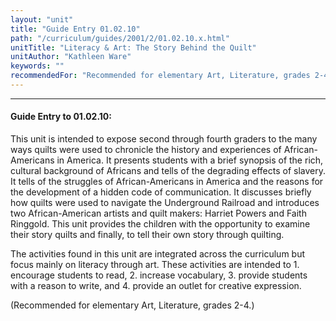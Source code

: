 ```yaml
---
layout: "unit"
title: "Guide Entry 01.02.10"
path: "/curriculum/guides/2001/2/01.02.10.x.html"
unitTitle: "Literacy & Art: The Story Behind the Quilt"
unitAuthor: "Kathleen Ware"
keywords: ""
recommendedFor: "Recommended for elementary Art, Literature, grades 2-4."
---
```

<body>
<hr/>
 <h4>
  Guide Entry to 01.02.10:
 </h4>
 <p>
  This unit is intended to expose second through fourth graders to the many ways quilts were used to chronicle the history and experiences of African-Americans in America. It presents students with a brief synopsis of the rich, cultural background of Africans and tells of the degrading effects of slavery. It tells of the struggles of African-Americans in America and the reasons for the development of a hidden code of communication. It discusses briefly how quilts were used to navigate the Underground Railroad and introduces two African-American artists and quilt makers: Harriet Powers and Faith Ringgold. This unit provides the children with the opportunity to examine their story quilts and finally, to tell their own story through quilting.
 </p>
<p>
  The activities found in this unit are integrated across the curriculum but focus mainly on literacy through art. These activities are intended to 1. encourage students to read, 2. increase vocabulary, 3. provide students with a reason to write, and 4. provide an outlet for creative expression.
 </p>
<p>
  (Recommended for elementary Art, Literature, grades 2-4.)
 </p>

</body>